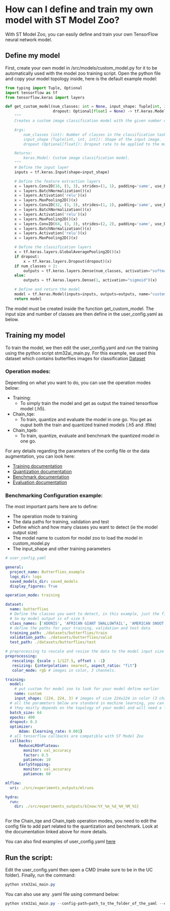 # How can I define and train my own model with ST Model Zoo?

With ST Model Zoo, you can easily define and train your own TensorFlow neural network model.

## Define my model

First, create your own model in /src/models/custom_model.py for it to be automatically used with the model zoo training script.
Open the python file and copy your model topology inside, here is the default example model:

```python
from typing import Tuple, Optional
import tensorflow as tf
from tensorflow.keras import layers

def get_custom_model(num_classes: int = None, input_shape: Tuple[int, int, int] = None,
                     dropout: Optional[float] = None) -> tf.keras.Model:
    """
    Creates a custom image classification model with the given number of classes and input shape.

    Args:
        num_classes (int): Number of classes in the classification task.
        input_shape (Tuple[int, int, int]): Shape of the input image.
        dropout (Optional[float]): Dropout rate to be applied to the model.

    Returns:
        keras.Model: Custom image classification model.
    """
    # Define the input layer
    inputs = tf.keras.Input(shape=input_shape)

    # Define the feature extraction layers
    x = layers.Conv2D(16, (3, 3), strides=(1, 1), padding='same', use_bias=False)(inputs)
    x = layers.BatchNormalization()(x)
    x = layers.Activation('relu')(x)
    x = layers.MaxPooling2D()(x)
    x = layers.Conv2D(32, (3, 3), strides=(1, 1), padding='same', use_bias=False)(x)
    x = layers.BatchNormalization()(x)
    x = layers.Activation('relu')(x)
    x = layers.MaxPooling2D()(x)
    x = layers.Conv2D(64, (3, 3), strides=(2, 2), padding='same', use_bias=False)(x)
    x = layers.BatchNormalization()(x)
    x = layers.Activation('relu')(x)
    x = layers.MaxPooling2D()(x)

    # Define the classification layers
    x = tf.keras.layers.GlobalAveragePooling2D()(x)
    if dropout:
        x = tf.keras.layers.Dropout(dropout)(x)
    if num_classes > 2:
        outputs = tf.keras.layers.Dense(num_classes, activation="softmax")(x)
    else:
        outputs = tf.keras.layers.Dense(1, activation="sigmoid")(x)

    # Define and return the model
    model = tf.keras.Model(inputs=inputs, outputs=outputs, name="custom_model")
    return model
```

The model must be created inside the function get_custom_model. The input size and number of classes are then define in the user_config.yaml as below.


## Training my model

To train the model, we then edit the user_config.yaml and run the training using the python script stm32ai_main.py.
For this example, we used this dataset which contains butterflies images for classification [Dataset](https://www.kaggle.com/datasets/gpiosenka/butterfly-images40-species)

### Operation modes:

Depending on what you want to do, you can use the operation modes below:
- Training:
    - To simply train the model and get as output the trained tensorflow model (.h5).
- Chain_tqe:
    - To train, quantize and evaluate the model in one go. You get as ouput both the train and quantized trained models (.h5 and .tflite)
- Chain_tqeb:
    - To train, quantize, evaluate and benchmark the quantized model in one go.

For any details regarding the parameters of the config file or the data augmentation, you can look here:

- [Training documentation](../../../src/training/README.md)
- [Quantization documentation](../../../src/quantization/README.md)
- [Benchmark documentation](../../../src/benchmarking/README.md)
- [Evaluation documentation](../../../src/evaluation/README.md)


### Benchmarking Configuration example:

The most important parts here are to define:
- The operation mode to training
- The data paths for training, validation and test
- Define which and how many classes you want to detect (ie the model output size)
- The model name to custom for model zoo to load the model in custom_model.py
- The input_shape and other training parameters

```yaml
# user_config.yaml

general:
  project_name: Butterflies_example
  logs_dir: logs
  saved_models_dir: saved_models
  display_figures: True

operation_mode: training

dataset:
  name: butterflies
  # Define the classes you want to detect, in this example, just the first 5
  # So my model output is of size 5
  class_names: ['ADONIS', 'AFRICAN GIANT SWALLOWTAIL', 'AMERICAN SNOOT', 'AN 88', 'APPOLLO'] 
  # define the paths for your training, validation and test data
  training_path: ./datasets/butterflies/train 
  validation_path: ./datasets/butterflies/valid
  test_path: ./datasets/butterflies/test      

# preprocessing to rescale and resize the data to the model input size define below
preprocessing:
   rescaling: {scale : 1/127.5, offset : -1}
   resizing: {interpolation: nearest, aspect_ratio: "fit"}
   color_mode: rgb # images in color, 3 channels.

training:
  model:
    # put custom for model zoo to look for your model define earlier
    name: custom
    input_shape: (224, 224, 3) # images of size 224x224 in color (3 channels)
  # all the parameters below are standard in machine learning, you can look for them in google
  # they mostly depends on the topology of your model and will need a lot of testing
  batch_size: 64
  epochs: 400
  dropout: 0.3
  optimizer: 
      Adam: {learning_rate: 0.001}
  # all tensorflow callbacks are compatible with ST Model Zoo
  callbacks:
      ReduceLROnPlateau:
        monitor: val_accuracy
        factor: 0.5
        patience: 10
      EarlyStopping:
        monitor: val_accuracy
        patience: 60

mlflow:
  uri: ./src/experiments_outputs/mlruns

hydra:
  run:
    dir: ./src/experiments_outputs/${now:%Y_%m_%d_%H_%M_%S}
  
```
For the Chain_tqe and Chain_tqeb operation modes, you need to edit the config file to add part related to the quantization and benchmark. Look at the documentation linked above for more details.

You can also find examples of user_config.yaml [here](https://github.com/STMicroelectronics/stm32ai-modelzoo-services/tree/main/image_classification/src/config_file_examples)

## Run the script:

Edit the user_config.yaml then open a CMD (make sure to be in the UC folder). Finally, run the command:

```powershell
python stm32ai_main.py
```
You can also use any .yaml file using command below:
```powershell
python stm32ai_main.py --config-path=path_to_the_folder_of_the_yaml --config-name=name_of_your_yaml_file
```